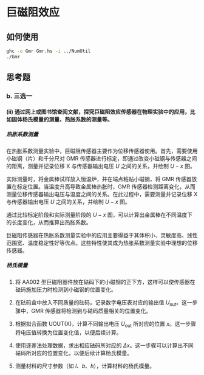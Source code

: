 # 巨磁阻效应

## 如何使用

```sh
ghc -o Gmr Gmr.hs -i ../NumUtil
./Gmr
```

## 思考题

### b. 三选一

#### (ii) 通过网上或图书馆查阅文献，探究巨磁阻效应传感器在物理实验中的应用，比如固体杨氏模量的测量、热胀系数的测量等。

##### 热胀系数测量

在热胀系数测量实验中，巨磁阻传感器主要作为位移传感器使用。首先，需要使用小磁钢（片）和千分尺对 GMR 传感器进行标定，即通过改变小磁钢与传感器之间的距离，测量并记录位移 X 与传感器输出电压 $U$ 之间的关系，并绘制 $U-x$ 图。

实际测量时，将金属棒试样放入恒温炉，并在端点粘贴小磁钢，将 GMR 传感器放置在标定位置。当温度升高导致金属棒热胀时，GMR 传感器检测距离变化，从而测量位移传感器输出电压与温度之间的关系。在此过程中，需要测量并记录位移 X 与传感器输出电压 $U$ 之间的关系，并绘制 $U-x$ 图。

通过比较标定阶段和实际测量阶段的 $U-x$ 图，可以计算出金属棒在不同温度下的长度变化，从而推算出热胀系数。

巨磁阻传感器在热胀系数测量实验中的应用主要得益于其体积小、灵敏度高、线性范围宽、温度稳定性好等优点。这些特性使其成为热胀系数测量实验中理想的位移传感器。

##### 杨氏模量

1. 将 AA002 型巨磁阻器件放在砝码下的小磁钢的正下方，这样可以使传感器在砝码施加压力时检测到小磁钢的位置变化。

2. 在砝码盒中放入不同质量的砝码，记录数字电压表对应的输出值 $U_{\mathrm{out}}$。这一步骤中，GMR 传感器将检测到与砝码质量相关的位置变化。

3. 根据拟合函数 UOUT(X)，计算不同输出电压 $U_{\mathrm{out}}$ 所对应的位置 $x$。这一步骤将电压值转换为位置变化值，以便后续计算。

4. 使用逐差法处理数据，求出相应砝码所对应的 $\Delta x$。这一步骤可以计算出不同砝码所对应的位置变化，以便后续计算杨氏模量。

5. 测量材料的尺寸参数（如 $l$、$b$、$h$），计算材料的杨氏模量。
